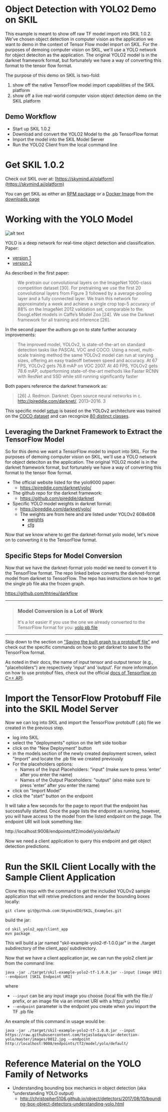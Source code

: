 # Object Detection with YOLO2 Demo on SKIL

This example is meant to show off raw TF model import into SKIL 1.0.2. We've chosen object detection in computer vision as the application we want to demo in the context of Tensor Flow model import on SKIL. For the purposes of demoing computer vision on SKIL, we'll use a YOLO network for object deteciton as the application. The original YOLO2 model is in the darknet framework format, but fortunately we have a way of converting this format to the tensor flow format.

The purpose of this demo on SKIL is two-fold:
1. show off the native TensorFlow model import capabilities of the SKIL platform
2. show off a live real-world computer vision object detection demo on the SKIL platform


## Demo Workflow
* Start up SKIL 1.0.2
* Download and convert the YOLO2 Model to the .pb TensorFlow format
* Import the model into the SKIL Model Server
* Run the YOLO2 Client from the local command line

# Get SKIL 1.0.2

Check out SKIL over at: [https://skymind.ai/platform](https://skymind.ai/platform)

You can get SKIL as either an [RPM package](https://docs.skymind.ai/v1.0.2/docs/packages) or a [Docker Image](https://docs.skymind.ai/v1.0.2/docs/docker-image) from the [downloads page](https://docs.skymind.ai/v1.0.2/docs/download)




# Working with the YOLO Model

![alt text](https://pjreddie.com/media/image/model2.png "Image Courtesy of YOLO Website")

YOLO is a deep network for real-time object detection and classification. 
Paper: 
* [version 1](https://arxiv.org/pdf/1506.02640.pdf)
* [version 2](https://arxiv.org/pdf/1612.08242.pdf)

As described in the first paper:

> We pretrain our convolutional layers on the ImageNet
> 1000-class competition dataset [30]. For pretraining we use
> the first 20 convolutional layers from Figure 3 followed by a
> average-pooling layer and a fully connected layer. We train
> this network for approximately a week and achieve a single
> crop top-5 accuracy of 88% on the ImageNet 2012 validation
> set, comparable to the GoogLeNet models in Caffe’s
> Model Zoo [24]. We use the Darknet framework for all
> training and inference [26].

In the second paper the authors go on to state further accuracy improvements:

> The improved model, YOLOv2, is state-of-the-art on
> standard detection tasks like PASCAL VOC and COCO. Using
> a novel, multi-scale training method the same YOLOv2
> model can run at varying sizes, offering an easy tradeoff
> between speed and accuracy. At 67 FPS, YOLOv2 gets
> 76.8 mAP on VOC 2007. At 40 FPS, YOLOv2 gets 78.6
> mAP, outperforming state-of-the-art methods like Faster RCNN
> with ResNet and SSD while still running significantly faster

Both papers reference the darknet framework as:

> [26] J. Redmon. Darknet: Open source neural networks in c.
> http://pjreddie.com/darknet/, 2013–2016. 3

This specific model [setup](https://github.com/pjreddie/darknet/blob/master/cfg/yolo.cfg) is based on the YOLOv2 architecture was trained on the [COCO dataset](http://cocodataset.org/#home) and can recognize [80 distinct classes](https://github.com/pjreddie/darknet/blob/master/data/coco.names).

## Leveraging the Darknet Framework to Extract the TensorFlow Model

So for this demo we want a TensorFlow model to import into SKIL. For the purposes of demoing computer vision on SKIL, we'll use a YOLO network for object deteciton as the application. The original YOLO2 model is in the darknet framework format, but fortunately we have a way of converting this format to the tensor flow format.

* The official website listed for the yolo9000 paper:
   * https://pjreddie.com/darknet/yolo/
* The github repo for the darknet framework:
   * https://github.com/pjreddie/darknet
* Specific YOLO model weights in darknet format:
   * https://pjreddie.com/darknet/yolo/
   * The weights are from here and are listed under YOLOv2 608x608
      * [weights](https://pjreddie.com/media/files/yolo.weights)
      * [cfg](https://github.com/pjreddie/darknet/blob/master/cfg/yolo.cfg)

Now that we know where to get the darknet-format yolo model, let's move on to converting it to the TensorFlow format.

## Specific Steps for Model Conversion

Now that we have the darknet-format yolo model we need to convert it to the TensorFlow format. The repo linked below converts the darknet-format model from darknet to TensorFlow. The repo has instructions on how to get the single pb file aka the frozen graph.

https://github.com/thtrieu/darkflow

---
> ### Model Conversion is a Lot of Work 
> It's a lot easier if you use the one we already converted to the TensorFlow format for you:
> [yolo pb file](https://github.com/deeplearning4j/dl4j-test-resources/blob/master/src/main/resources/tf_graphs/examples/yolov2_608x608/frozen_model.pb)
---

Skip down to the section on ["Saving the built graph to a protobuff file"](https://github.com/thtrieu/darkflow#save-the-built-graph-to-a-protobuf-file-pb) and check out the specific commands on how to get darknet to save to the TensorFlow format.

As noted in their docs, the name of input tensor and output tensor (e.g., "placeholders") are respectively 'input' and 'output'. For more information on how to use protobuf files, check out the official [docs of Tensorflow on C++ API](https://www.tensorflow.org/api_docs/cc/). 



# Import the TensorFlow Protobuff File into the SKIL Model Server

Now we can log into SKIL and import the TensorFlow protobuff (.pb) file we created in the previous step.

* log into SKIL
* select the "deployments" option on the left side toolbar
* click on the "New Deployment" button
* in the models section of the newly created deployment screen, select "Import" and locate the .pb file we created previously
* For the placeholders options:
   * Names of the Input Placeholders: "input" (make sure to press 'enter' after you enter the name)
   * Names of the Output Placeholders: "output" (also make sure to press 'enter' after you enter the name)
* click on "Import Model" 
* click the "start" button on the endpoint

It will take a few seconds for the page to report that the endpoint has successfully started. Once the page lists the endpoint as running, however, you will have access to the model from the listed endpoint on the page. The endpoint URI will look something like:

http://localhost:9008/endpoints/tf2/model/yolo/default/

Now we need a client application to query this endpoint and get object detection predictions.

# Run the SKIL Client Locally with the Sample Client Application

Clone this repo with the command to get the included YOLOv2 sample application that will retrive predictions and render the bounding boxes locally:
```
git clone git@github.com:SkymindIO/SKIL_Examples.git
```
build the jar:
```
cd skil_yolo2_app/client_app
mvn package
```
This will build a jar named "skil-example-yolo2-tf-1.0.0.jar" in the ./target subdirectory of the client_app/ subdirectory.

Now that we have a client application jar, we can run the yolo2 client jar from the command line:
```
java -jar ./target/skil-example-yolo2-tf-1.0.0.jar --input [image URI] --endpoint [SKIL Endpoint URI]
```

where 

* `--input` can be any input image you choose (local file with the file:// prefix, or an image file via an internet URI with a http:// prefix)
* `--endpoint` parameter is the endpoint you create when you import the TF .pb file

An example of this command in usage would be:

```
java -jar ./target/skil-example-yolo2-tf-1.0.0.jar --input https://raw.githubusercontent.com/tejaslodaya/car-detection-yolo/master/images/0012.jpg --endpoint http://localhost:9008/endpoints/tf2/model/yolo/default/
```


# Reference Material on the YOLO Family of Networks

* Understanding bounding box mechanics in object detection (aka “understanding YOLO output)
   * http://christopher5106.github.io/object/detectors/2017/08/10/bounding-box-object-detectors-understanding-yolo.html


